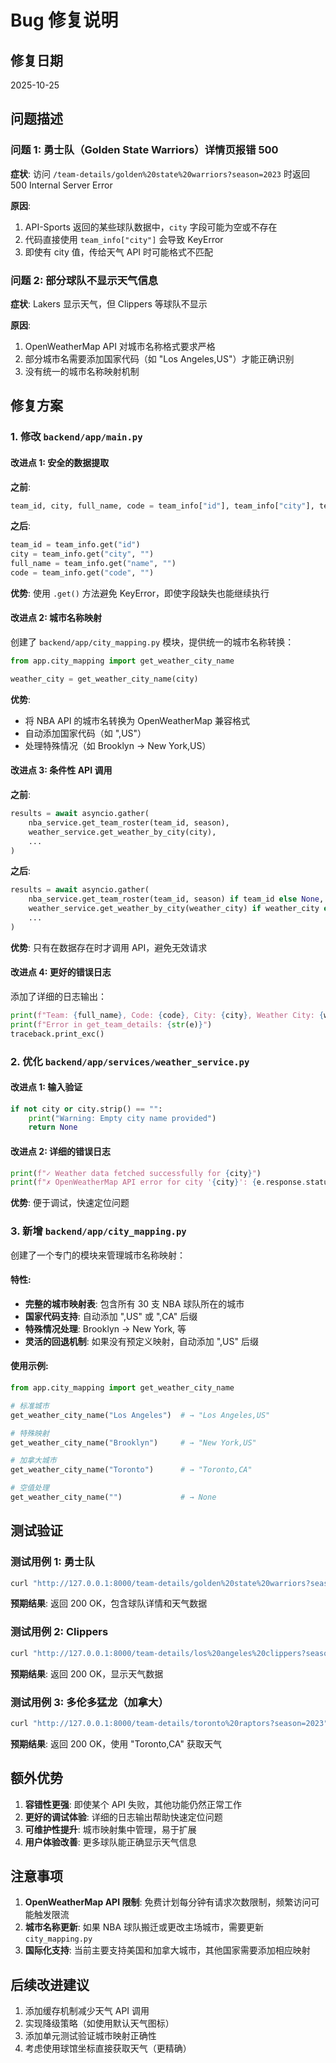 # Bug 修复说明

## 修复日期
2025-10-25

## 问题描述

### 问题 1: 勇士队（Golden State Warriors）详情页报错 500
**症状**: 访问 `/team-details/golden%20state%20warriors?season=2023` 时返回 500 Internal Server Error

**原因**: 
1. API-Sports 返回的某些球队数据中，`city` 字段可能为空或不存在
2. 代码直接使用 `team_info["city"]` 会导致 KeyError
3. 即使有 city 值，传给天气 API 时可能格式不匹配

### 问题 2: 部分球队不显示天气信息
**症状**: Lakers 显示天气，但 Clippers 等球队不显示

**原因**:
1. OpenWeatherMap API 对城市名称格式要求严格
2. 部分城市名需要添加国家代码（如 "Los Angeles,US"）才能正确识别
3. 没有统一的城市名称映射机制

## 修复方案

### 1. 修改 `backend/app/main.py`

#### 改进点 1: 安全的数据提取
**之前**:
```python
team_id, city, full_name, code = team_info["id"], team_info["city"], team_info["name"], team_info["code"]
```

**之后**:
```python
team_id = team_info.get("id")
city = team_info.get("city", "")
full_name = team_info.get("name", "")
code = team_info.get("code", "")
```

**优势**: 使用 `.get()` 方法避免 KeyError，即使字段缺失也能继续执行

#### 改进点 2: 城市名称映射
创建了 `backend/app/city_mapping.py` 模块，提供统一的城市名称转换：

```python
from app.city_mapping import get_weather_city_name

weather_city = get_weather_city_name(city)
```

**优势**: 
- 将 NBA API 的城市名转换为 OpenWeatherMap 兼容格式
- 自动添加国家代码（如 ",US"）
- 处理特殊情况（如 Brooklyn → New York,US）

#### 改进点 3: 条件性 API 调用
**之前**:
```python
results = await asyncio.gather(
    nba_service.get_team_roster(team_id, season),
    weather_service.get_weather_by_city(city),
    ...
)
```

**之后**:
```python
results = await asyncio.gather(
    nba_service.get_team_roster(team_id, season) if team_id else None,
    weather_service.get_weather_by_city(weather_city) if weather_city else None,
    ...
)
```

**优势**: 只有在数据存在时才调用 API，避免无效请求

#### 改进点 4: 更好的错误日志
添加了详细的日志输出：
```python
print(f"Team: {full_name}, Code: {code}, City: {city}, Weather City: {weather_city}")
print(f"Error in get_team_details: {str(e)}")
traceback.print_exc()
```

### 2. 优化 `backend/app/services/weather_service.py`

#### 改进点 1: 输入验证
```python
if not city or city.strip() == "":
    print("Warning: Empty city name provided")
    return None
```

#### 改进点 2: 详细的错误日志
```python
print(f"✓ Weather data fetched successfully for {city}")
print(f"✗ OpenWeatherMap API error for city '{city}': {e.response.status_code}")
```

**优势**: 便于调试，快速定位问题

### 3. 新增 `backend/app/city_mapping.py`

创建了一个专门的模块来管理城市名称映射：

#### 特性:
- **完整的城市映射表**: 包含所有 30 支 NBA 球队所在的城市
- **国家代码支持**: 自动添加 ",US" 或 ",CA" 后缀
- **特殊情况处理**: Brooklyn → New York, 等
- **灵活的回退机制**: 如果没有预定义映射，自动添加 ",US" 后缀

#### 使用示例:
```python
from app.city_mapping import get_weather_city_name

# 标准城市
get_weather_city_name("Los Angeles")  # → "Los Angeles,US"

# 特殊映射
get_weather_city_name("Brooklyn")     # → "New York,US"

# 加拿大城市
get_weather_city_name("Toronto")      # → "Toronto,CA"

# 空值处理
get_weather_city_name("")             # → None
```

## 测试验证

### 测试用例 1: 勇士队
```bash
curl "http://127.0.0.1:8000/team-details/golden%20state%20warriors?season=2023"
```
**预期结果**: 返回 200 OK，包含球队详情和天气数据

### 测试用例 2: Clippers
```bash
curl "http://127.0.0.1:8000/team-details/los%20angeles%20clippers?season=2023"
```
**预期结果**: 返回 200 OK，显示天气数据

### 测试用例 3: 多伦多猛龙（加拿大）
```bash
curl "http://127.0.0.1:8000/team-details/toronto%20raptors?season=2023"
```
**预期结果**: 返回 200 OK，使用 "Toronto,CA" 获取天气

## 额外优势

1. **容错性更强**: 即使某个 API 失败，其他功能仍然正常工作
2. **更好的调试体验**: 详细的日志输出帮助快速定位问题
3. **可维护性提升**: 城市映射集中管理，易于扩展
4. **用户体验改善**: 更多球队能正确显示天气信息

## 注意事项

1. **OpenWeatherMap API 限制**: 免费计划每分钟有请求次数限制，频繁访问可能触发限流
2. **城市名称更新**: 如果 NBA 球队搬迁或更改主场城市，需要更新 `city_mapping.py`
3. **国际化支持**: 当前主要支持美国和加拿大城市，其他国家需要添加相应映射

## 后续改进建议

1. 添加缓存机制减少天气 API 调用
2. 实现降级策略（如使用默认天气图标）
3. 添加单元测试验证城市映射正确性
4. 考虑使用球馆坐标直接获取天气（更精确）


